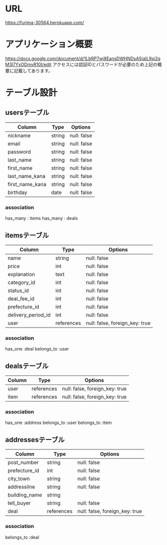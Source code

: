 # URL
https://furima-30564.herokuapp.com/

# アプリケーション概要
https://docs.google.com/document/d/1LbRP7wi8EansDWHNDsASjaIL9sj2qM3l7YxODmvR10I/edit
アクセスには認証IDとパスワードが必要のため上記の概要に記載してあります。

# テーブル設計

## usersテーブル
| Column           | Type   | Options     |
| ---------------- | ------ | ----------- |
| nickname         | string | null: false |
| email            | string | null: false |
| password         | string | null: false |
| last_name        | string | null: false |
| first_name       | string | null: false |
| last_name_kana   | string | null: false |
| first_name_kana  | string | null: false |
| birthday         | date   | null: false |

### association
has_many : items
has_many : deals

## itemsテーブル

| Column             | Type       | Options                        |
| ------------------ | ---------- | ------------------------------ |
| name               | string     | null: false                    |
| price              | int        | null: false                    |
| explanation        | text       | null: false                    |
| category_id        | int        | null: false                    |
| status_id          | int        | null: false                    |
| deal_fee_id        | int        | null: false                    |
| prefecture_id      | int        | null: false                    |
| delivery_period_id | int        | null: false                    |
| user               | references | null: false, foreign_key: true |

### association
has_one    :deal
belongs_to :user

## dealsテーブル

| Column     | Type       | Options                        |
| ---------- | ---------- | ------------------------------ |
| user       | references | null: false, foreign_key: true |
| item       | references | null: false, foreign_key: true |

### association
has_one    :address
belongs_to :user
belongs_to :item

## addressesテーブル

| Column          | Type       | Options                        |
| --------------- | ---------- | ------------------------------ |
| post_number     | string     | null: false                    |
| prefecture_id   | int        | null: false                    |
| city_town       | string     | null: false                    |
| addressline     | string     | null: false                    |
| building_name   | string     |                                |
| tell_buyer      | string     | null: false                    |
| deal            | references | null: false, foreign_key: true |


### association
belongs_to :deal